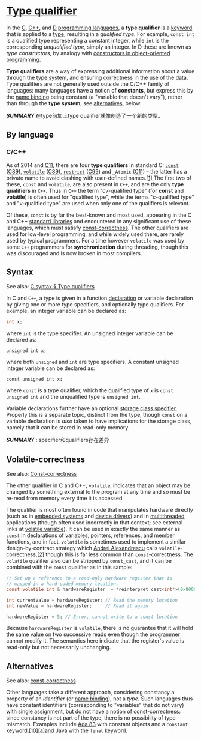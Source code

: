 # [Type qualifier](https://en.wikipedia.org/wiki/Type_qualifier)

In the [C](https://en.wikipedia.org/wiki/C_(programming_language)), [C++](https://en.wikipedia.org/wiki/C%2B%2B), and [D](https://en.wikipedia.org/wiki/D_(programming_language)) [programming languages](https://en.wikipedia.org/wiki/Programming_language), a **type qualifier** is a [keyword](https://en.wikipedia.org/wiki/Keyword_(computer_programming)) that is applied to a [type](https://en.wikipedia.org/wiki/Data_type), resulting in a *qualified type.* For example, `const int` is a qualified type representing a constant integer, while `int` is the corresponding *unqualified type*, simply an integer. In D these are known as *type constructors,* by analogy with [constructors in object-oriented programming](https://en.wikipedia.org/wiki/Constructor_(object-oriented_programming)).

**Type qualifiers** are a way of expressing additional information about a value through the [type system](https://en.wikipedia.org/wiki/Type_system), and ensuring [correctness](https://en.wikipedia.org/wiki/Correctness_(computer_science)) in the use of the data. Type qualifiers are not generally used outside the C/C++ family of languages: many languages have a notion of **constants**, but express this by the [name binding](https://en.wikipedia.org/wiki/Name_binding) being constant (a "variable that doesn't vary"), rather than through the **type system**; see [alternatives](https://en.wikipedia.org/wiki/Type_qualifier#Alternatives), below.

***SUMMARY***:在type前加上type qualifier就像创造了一个新的类型。

## By language

### C/C++

As of 2014 and [C11](https://en.wikipedia.org/wiki/C11_(C_standard_revision)), there are four **type qualifiers** in standard C: [`const`](https://en.wikipedia.org/wiki/Const-correctness) ([C89](https://en.wikipedia.org/wiki/ANSI_C)), [`volatile`](https://en.wikipedia.org/wiki/Volatile_(computer_programming))  ([C89](https://en.wikipedia.org/wiki/ANSI_C)), [`restrict`](https://en.wikipedia.org/wiki/Restrict)   ([C99](https://en.wikipedia.org/wiki/C99)) and `_Atomic` ([C11](https://en.wikipedia.org/wiki/C11_(C_standard_revision))) – the latter has a private name to avoid clashing with user-defined names.[[1\]](https://en.wikipedia.org/wiki/Type_qualifier#cite_note-1) The first two of these, `const` and `volatile`, are also present in `C++`, and are the only **type qualifiers** in `C++`. Thus in `C++` the term "*cv*-qualified type" (for **const** and **volatile**) is often used for "qualified type", while the terms "*c*-qualified type" and "*v*-qualified type" are used when only one of the qualifiers is relevant.

Of these, `const` is by far the best-known and most used, appearing in the C and C++ [standard libraries](https://en.wikipedia.org/wiki/Standard_library) and encountered in any significant use of these languages, which must satisfy [const-correctness](https://en.wikipedia.org/wiki/Const-correctness). The other qualifiers are used for low-level programming, and while widely used there, are rarely used by typical programmers. For a time however `volatile` was used by some `C++` programmers for **synchronization** during threading, though this was discouraged and is now broken in most compilers.

## Syntax

See also: [C syntax § Type qualifiers](https://en.wikipedia.org/wiki/C_syntax#Type_qualifiers)

In C and `C++`, a type is given in a function [declaration](https://en.wikipedia.org/wiki/Declaration_(computer_programming)) or variable declaration by giving one or more type specifiers, and optionally type qualifiers. For example, an integer variable can be declared as:

```c
int x;
```

where `int` is the type specifier. An unsigned integer variable can be declared as:

```
unsigned int x;
```

where both `unsigned` and `int` are type specifiers. A constant unsigned integer variable can be declared as:

```
const unsigned int x;
```

where `const` is a type qualifier, which the qualified type of `x` is `const unsigned int` and the unqualified type is `unsigned int`.

Variable declarations further have an optional [storage class specifier](https://en.wikipedia.org/wiki/Storage_class_specifier). Properly this is a separate topic, distinct from the type, though `const` on a variable declaration is *also* taken to have implications for the storage class, namely that it can be stored in read-only memory.

***SUMMARY*** : specifier和qualifiers存在差异

## Volatile-correctness

See also: [Const-correctness](https://en.wikipedia.org/wiki/Const-correctness)

The other qualifier in C and C++, `volatile`, indicates that an object may be changed by something external to the program at any time and so must be re-read from memory every time it is accessed.

The qualifier is most often found in code that manipulates hardware directly (such as in [embedded systems](https://en.wikipedia.org/wiki/Embedded_system) and [device drivers](https://en.wikipedia.org/wiki/Device_driver)) and in [multithreaded](https://en.wikipedia.org/wiki/Multithreading_(computer_architecture)) applications (though often used incorrectly in that context; see external links at [volatile variable](https://en.wikipedia.org/wiki/Volatile_variable)). It can be used in exactly the same manner as `const` in declarations of variables, pointers, references, and member functions, and in fact, `volatile` is sometimes used to implement a similar design-by-contract strategy which [Andrei Alexandrescu](https://en.wikipedia.org/wiki/Andrei_Alexandrescu) calls `volatile`-correctness,[[2\]](https://en.wikipedia.org/wiki/Type_qualifier#cite_note-2) though this is far less common than `const`-correctness. The `volatile` qualifier also can be stripped by `const_cast`, and it can be combined with the `const` qualifier as in this sample:

```c
// Set up a reference to a read-only hardware register that is
// mapped in a hard-coded memory location.
const volatile int & hardwareRegister  = *reinterpret_cast<int*>(0x8000);

int currentValue = hardwareRegister; // Read the memory location
int newValue = hardwareRegister;     // Read it again

hardwareRegister = 5; // Error, cannot write to a const location
```

Because `hardwareRegister` is `volatile`, there is no guarantee that it will hold the same value on two successive reads even though the programmer cannot modify it. The semantics here indicate that the register's value is read-only but not necessarily unchanging.



## Alternatives

See also: [const-correctness](https://en.wikipedia.org/wiki/Const-correctness)

Other languages take a different approach, considering constancy a property of an *identifier* (or [name binding](https://en.wikipedia.org/wiki/Name_binding)), not a *type.* Such languages thus have constant identifiers (corresponding to "variables" that do not vary) with single assignment, but do not have a notion of const-correctness: since constancy is not part of the type, there is no possibility of type mismatch. Examples include [Ada 83](https://en.wikipedia.org/wiki/Ada_83) with constant objects and a `constant` keyword,[[10\]](https://en.wikipedia.org/wiki/Type_qualifier#cite_note-10)[[a\]](https://en.wikipedia.org/wiki/Type_qualifier#cite_note-11)and Java with the `final` keyword.




